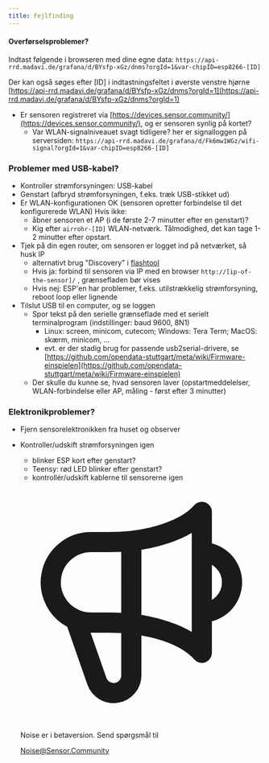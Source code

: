 ```yaml
---
title: Fejlfinding
---
```


#### Overførselsproblemer?
Indtast følgende i browseren med dine egne data:
`https://api-rrd.madavi.de/grafana/d/BYsfp-xGz/dnms?orgId=1&var-chipID=esp8266-[ID]`

Der kan også søges efter [ID] i indtastningsfeltet i øverste venstre hjørne [https://api-rrd.madavi.de/grafana/d/BYsfp-xGz/dnms?orgId=1](https://api-rrd.madavi.de/grafana/d/BYsfp-xGz/dnms?orgId=1)

* Er sensoren registreret via [https://devices.sensor.community/](https://devices.sensor.community/), og er sensoren synlig på kortet?
  * Var WLAN-signalniveauet svagt tidligere?
    her er signalloggen på serversiden: `https://api-rrd.madavi.de/grafana/d/Fk6mw1WGz/wifi-signal?orgId=1&var-chipID=esp8266-[ID]`



### Problemer med USB-kabel?
* Kontroller strømforsyningen: USB-kabel
* Genstart (afbryd strømforsyningen, f.eks. træk USB-stikket ud)
* Er WLAN-konfigurationen OK (sensoren opretter forbindelse til det konfigurerede WLAN) Hvis ikke:
  * åbner sensoren et AP (i de første 2-7 minutter efter en genstart)?
  * Kig efter `airrohr-[ID]` WLAN-netværk. Tålmodighed, det kan tage 1-2 minutter efter opstart.
* Tjek på din egen router, om sensoren er logget ind på netværket, så husk IP
  * alternativt brug "Discovery" i [flashtool](https://github.com/opendata-stuttgart/airrohr-firmware-flasher//)
  * Hvis ja: forbind til sensoren via IP med en browser `http://[ip-of-the-sensor]/` , grænsefladen bør vises
  * Hvis nej: ESP'en har problemer, f.eks. utilstrækkelig strømforsyning, reboot loop eller lignende
* Tilslut USB til en computer, og se loggen
  * Spor tekst på den serielle grænseflade med et serielt terminalprogram (indstillinger: baud 9600, 8N1)
    * Linux: screen, minicom, cutecom; Windows: Tera Term; MacOS: skærm, minicom, ...
    * evt. er der stadig brug for passende usb2serial-drivere, se [https://github.com/opendata-stuttgart/meta/wiki/Firmware-einspielen](https://github.com/opendata-stuttgart/meta/wiki/Firmware-einspielen)
  * Der skulle du kunne se, hvad sensoren laver (opstartmeddelelser, WLAN-forbindelse eller AP, måling - først efter 3 minutter)

### Elektronikproblemer?
* Fjern sensorelektronikken fra huset og observer
* Kontroller/udskift strømforsyningen igen
  * blinker ESP kort efter genstart?
  * Teensy: rød LED blinker efter genstart?
  * kontrollér/udskift kablerne til sensorerne igen

  <div class="max-w-screen-xl mx-auto pt-5">
      <div class="p-2 rounded-lg bg-indigo-100 shadow-lg sm:p-3">
      <div class="flex items-center">
            <span class="p-2 rounded-lg bg-indigo-500">
              <svg class="h-8 w-8 text-white" fill="none" viewBox="0 0 24 24" stroke="currentColor">
                <path stroke-linecap="round" stroke-linejoin="round" stroke-width="2" d="M11 5.882V19.24a1.76 1.76 0 01-3.417.592l-2.147-6.15M18 13a3 3 0 100-6M5.436 13.683A4.001 4.001 0 017 6h1.832c4.1 0 7.625-1.234 9.168-3v14c-1.543-1.766-5.067-3-9.168-3H7a3.988 3.988 0 01-1.564-.317z" />
              </svg>
            </span>
        <div class="flex flex-wrap">
          <div class="flex-wrap flex">
            <p class="pt-1 text-indigo-700 font-medium">
                Noise er i betaversion. Send spørgsmål til</p>
          <a href="mailto:Noise@Sensor.Community" class="ml-1 font-medium underline text-white hover:text-yellow-600">
                  Noise@Sensor.Community</a>
          </div>
           </div>
      </div>
    </div>
  </div>
